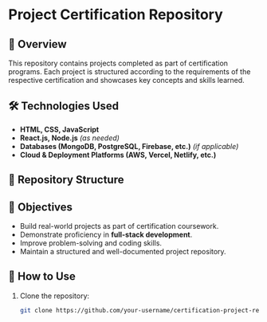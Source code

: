 # Project Certification Repository

## 📌 Overview
This repository contains projects completed as part of certification programs. Each project is structured according to the requirements of the respective certification and showcases key concepts and skills learned.

## 🛠️ Technologies Used
- **HTML, CSS, JavaScript**
- **React.js, Node.js** *(as needed)*
- **Databases (MongoDB, PostgreSQL, Firebase, etc.)** *(if applicable)*
- **Cloud & Deployment Platforms (AWS, Vercel, Netlify, etc.)**

## 📂 Repository Structure

## 🎯 Objectives
- Build real-world projects as part of certification coursework.
- Demonstrate proficiency in **full-stack development**.
- Improve problem-solving and coding skills.
- Maintain a structured and well-documented project repository.

## 🚀 How to Use
1. Clone the repository:
   ```sh
   git clone https://github.com/your-username/certification-project-repo.git


